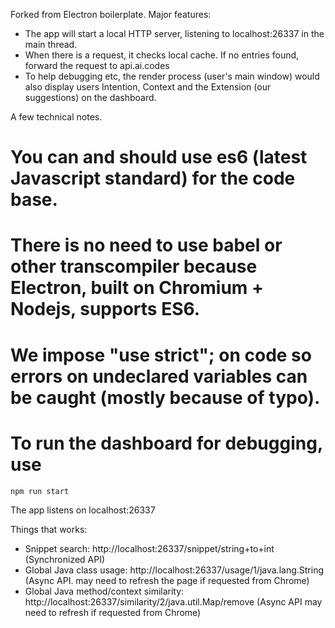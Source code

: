 Forked from Electron boilerplate. Major features:

* The app will start a local HTTP server, listening to localhost:26337 in the main thread.
* When there is a request, it checks local cache. If no entries found, forward the request to api.ai.codes
* To help debugging etc, the render process (user's main window) would also display users Intention, Context and the Extension (our suggestions) on the dashboard.

A few technical notes.

# You can and should use es6 (latest Javascript standard) for the code base.
# There is no need to use babel or other transcompiler because Electron, built on Chromium + Nodejs, supports ES6.
# We impose "use strict"; on code so errors on undeclared variables can be caught (mostly because of typo).
# To run the dashboard for debugging, use
	npm run start
The app listens on localhost:26337 

Things that works:

* Snippet search: http://localhost:26337/snippet/string+to+int	(Synchronized API)
* Global Java class usage: http://localhost:26337/usage/1/java.lang.String  (Async API. may need to refresh the page if requested from Chrome)
* Global Java method/context similarity: http://localhost:26337/similarity/2/java.util.Map/remove (Async API may need to refresh if requested from Chrome)

